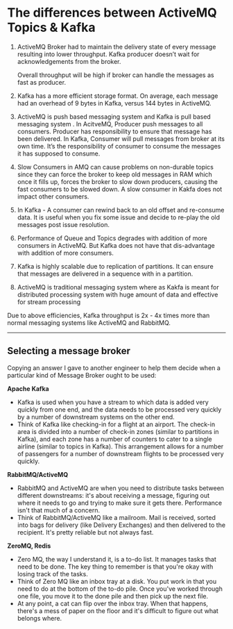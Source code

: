 # The differences between ActiveMQ Topics & Kafka

1. ActiveMQ Broker had to maintain the delivery state of every message resulting into lower throughput. Kafka producer doesn’t wait for acknowledgements from the broker. 
	
	Overall throughput will be high if broker can handle the messages as fast as producer.

2. Kafka has a more efficient storage format. On average, each message had an overhead of 9 bytes in Kafka, versus 144 bytes in ActiveMQ.

3. ActiveMQ is push based messaging system and Kafka is pull based messaging system . In AcitveMQ, Producer push messages to all consumers. Producer has responsibility to ensure that message has been delivered. In Kafka, Consumer will pull messages from broker at its own time. It’s the responsibility of consumer to consume the messages it has supposed to consume.

4. Slow Consumers in AMQ can cause problems on non-durable topics since they can force the broker to keep old messages in RAM which once it fills up, forces the broker to slow down producers, causing the fast consumers to be slowed down. A slow consumer in Kakfa does not impact other consumers.

5. In Kafka - A consumer can rewind back to an old offset and re-consume data. It is useful when you fix some issue and decide to re-play the old messages post issue resolution.

6. Performance of Queue and Topics degrades with addition of more consumers in ActiveMQ. But Kafka does not have that dis-advantage with addition of more consumers.

7. Kafka is highly scalable due to replication of partitions. It can ensure that messages are delivered in a sequence with in a partition.

8. ActiveMQ is traditional messaging system where as Kakfa is meant for distributed processing system with huge amount of data and effective for stream processing

Due to above efficiencies, Kafka throughput is 2x - 4x times more than normal messaging systems like ActiveMQ and RabbitMQ.

----

## Selecting a message broker

Copying an answer I gave to another engineer to help them decide when a particular kind of Message Broker ought to be used:

**Apache Kafka** 

- Kafka is used when you have a stream to which data is added very quickly from one end, and the data needs to be processed very quickly by a number of downstream systems on the other end. 
- Think of Kafka like checking-in for a flight at an airport. The check-in area is divided into a  number of check-in zones (similar to partitions in Kafka), and each zone has a number of counters to cater to a single airline (similar to topics in Kafka). This arrangement allows for a number of passengers for a number of downstream flights to be processed very quickly.

**RabbitMQ/ActiveMQ**

- RabbitMQ and ActiveMQ are when you need to distribute tasks between different downstreams: it's about receiving a message, figuring out where it needs to go and trying to make sure it gets there. Performance isn't that much of a concern.
- Think of RabbitMQ/ActiveMQ like a mailroom. Mail is received, sorted into bags for delivery (like Delivery Exchanges) and then delivered to the recipient. It's pretty reliable but not always fast.

**ZeroMQ, Redis**

- Zero MQ, the way I understand it, is a to-do list. It manages tasks that need to be done. The key thing to remember is that you're okay with losing track of the tasks.
- Think of Zero MQ like an inbox tray at a disk. You put work in that you need to do at the bottom of the to-do pile. Once you've worked through one file, you move it to the done pile and then pick up the next file.
- At any point, a cat can flip over the inbox tray. When that happens, there's a mess of paper on the floor and it's difficult to figure out what belongs where. 